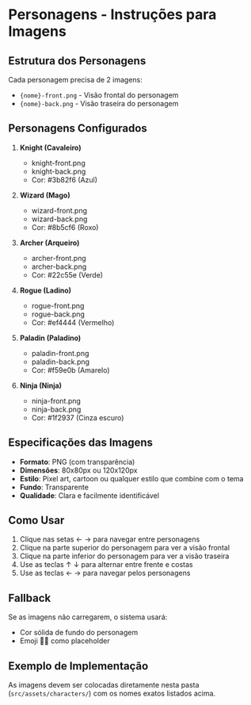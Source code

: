 # Personagens - Instruções para Imagens

## Estrutura dos Personagens

Cada personagem precisa de 2 imagens:
- `{nome}-front.png` - Visão frontal do personagem
- `{nome}-back.png` - Visão traseira do personagem

## Personagens Configurados

1. **Knight (Cavaleiro)**
   - knight-front.png
   - knight-back.png
   - Cor: #3b82f6 (Azul)

2. **Wizard (Mago)**
   - wizard-front.png
   - wizard-back.png
   - Cor: #8b5cf6 (Roxo)

3. **Archer (Arqueiro)**
   - archer-front.png
   - archer-back.png
   - Cor: #22c55e (Verde)

4. **Rogue (Ladino)**
   - rogue-front.png
   - rogue-back.png
   - Cor: #ef4444 (Vermelho)

5. **Paladin (Paladino)**
   - paladin-front.png
   - paladin-back.png
   - Cor: #f59e0b (Amarelo)

6. **Ninja (Ninja)**
   - ninja-front.png
   - ninja-back.png
   - Cor: #1f2937 (Cinza escuro)

## Especificações das Imagens

- **Formato**: PNG (com transparência)
- **Dimensões**: 80x80px ou 120x120px
- **Estilo**: Pixel art, cartoon ou qualquer estilo que combine com o tema
- **Fundo**: Transparente
- **Qualidade**: Clara e facilmente identificável

## Como Usar

1. Clique nas setas ← → para navegar entre personagens
2. Clique na parte superior do personagem para ver a visão frontal
3. Clique na parte inferior do personagem para ver a visão traseira
4. Use as teclas ↑ ↓ para alternar entre frente e costas
5. Use as teclas ← → para navegar pelos personagens

## Fallback

Se as imagens não carregarem, o sistema usará:
- Cor sólida de fundo do personagem
- Emoji 🏃‍♂️ como placeholder

## Exemplo de Implementação

As imagens devem ser colocadas diretamente nesta pasta (`src/assets/characters/`) com os nomes exatos listados acima.
